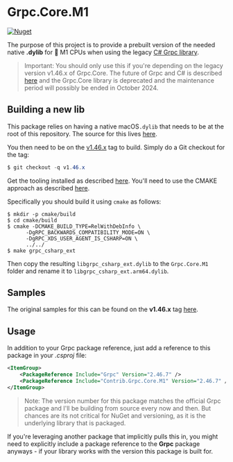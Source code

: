 # Grpc.Core.M1

[![Nuget](https://img.shields.io/nuget/v/contrib.grpc.core.m1)](http://nuget.org/packages/Contrib.Grpc.Core.M1)

The purpose of this project is to provide a prebuilt version of the needed native **.dylib** for
 M1 CPUs when using the legacy [C# Grpc library](https://www.nuget.org/packages/Grpc.Core).

> Important: You should only use this if you're depending on the legacy version v1.46.x of Grpc.Core.
> The future of Grpc and C# is described [here](https://grpc.io/blog/grpc-csharp-future/) and the Grpc.Core library is
> deprecated and the maintenance period will possibly be ended in October 2024.

## Building a new lib

This package relies on having a native macOS`.dylib` that needs to be at the root of this repository.
The source for this lives [here](https://github.com/grpc/grpc).

You then need to be on the [v1.46.x](https://github.com/grpc/grpc/tree/v1.46.x) tag to build.
Simply do a Git checkout for the tag:

```csharp
$ git checkout -q v1.46.x
```

Get the tooling installed as described [here](https://github.com/grpc/grpc/blob/master/BUILDING.md#macos).
You'll need to use the CMAKE approach as described [here](https://github.com/grpc/grpc/blob/master/BUILDING.md#building-with-cmake).

Specifically you should build it using `cmake` as follows:

```shell
$ mkdir -p cmake/build
$ cd cmake/build
$ cmake -DCMAKE_BUILD_TYPE=RelWithDebInfo \
      -DgRPC_BACKWARDS_COMPATIBILITY_MODE=ON \
      -DgRPC_XDS_USER_AGENT_IS_CSHARP=ON \
      ../../
$ make grpc_csharp_ext
```

Then copy the resulting `libgrpc_csharp_ext.dylib` to the `Grpc.Core.M1` folder and rename it to `libgrpc_csharp_ext.arm64.dylib`.

## Samples

The original samples for this can be found on the **v1.46.x** tag [here](https://github.com/grpc/grpc/tree/v1.46.x/examples/csharp).

## Usage

In addition to your Grpc package reference, just add a reference to this package in your *.csproj* file:

```xml
<ItemGroup>
    <PackageReference Include="Grpc" Version="2.46.7" />
    <PackageReference Include="Contrib.Grpc.Core.M1" Version="2.46.7" />
</ItemGroup>
```

> Note: The version number for this package matches the official Grpc package and I'll be building from source
> every now and then. But chances are its not critical for NuGet and versioning, as it is the underlying library that is packaged.

If you're leveraging another package that implicitly pulls this in, you might need to explicitly include a package
reference to the **Grpc** package anyways - if your library works with the version this package is built for.
